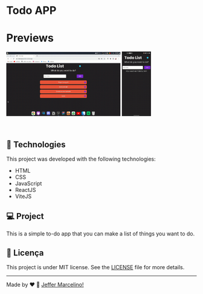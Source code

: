 # Todo APP

# Previews
<p>
  <img alt="Preview 1" src=".github/preview_pc.gif" width="60%">  
  <img alt="Preview 2" src=".github/preview_mobile.gif" width="15.2%"> 
</p>
<br>

## 🚀 Technologies

This project was developed with the following technologies:
- HTML
- CSS
- JavaScript
- ReactJS
- ViteJS

## 💻 Project

This is a simple to-do app that you can make a list of things you want to do.


## 📝 Licença

This project is under MIT license. See the [LICENSE](./LICENSE) file for more details.

---

Made by ♥ :wave: [Jeffer Marcelino!](https://github.com/JefferMarcelino/)
